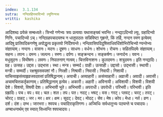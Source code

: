 ```yaml
---
index:  3.1.134
sutra:  नन्दिग्रहिपचादिभ्यो ल्युणिन्यचः
vritti:  kashika 
---
```


आदिशब्दः प्रयेकं सम्बध्यते। त्रिभ्यो गणेभ्यः त्रयः प्रत्ययाः यथासङ्ख्यं भवन्ति। नन्द्याऽदिभ्यो ल्युः, ग्रहादिभ्यो णिनिः, पचादिभ्यो ऽच्। नन्दिग्रहपचादयश्च न धातुपाठतः सन्निविष्टा गृह्रन्ते, किं तर्हि, नन्दन रमण इत्येवम् आदिषु प्रातिपदिकगणेषु अपोद्धृत्य प्रकृतयो निर्दिश्यन्ते। नन्दिवासिपदिदूषिसाधिवर्धिशोभिरोचिभ्यो ण्यन्तेभ्यः संज्ञायाम्। नन्दनः। वासनः। मदनः। दूषणः। साधनः। वर्धनः। शोभनः। रोचनः। सहितपिदमेः संज्ञायाम्। सहनः। तपनः। दमनः। जल्पनः। रमणः। दर्पणः। सङ्क्रन्दनः। सङ्कर्षणः। जनार्दनः। यवनः। मधुसूदनः। विभीषणः। लवणः। निपातनाण् णत्वम्। चित्तविनाशनः। कुलदमनः। शत्रुदमनः। इति नन्द्यादिः। ग्रह। उत्सह। उद्दस। उद्भास। स्था। मन्त्र। सम्मर्द। ग्राही। उत्साही। उद्दासो। उद्भासी। स्थायी। मन्त्री। सम्मर्दी। रक्षश्रुवसवपशां नौ। निरक्षी। निश्रावी। निवासी। निवापी। निशायी। याचिव्याहृसंव्याहृव्रजवदवसां प्रतिषिद्धानाम्। अयाची। अव्याहारी। असंव्याहारी। अव्राजी। अवादी। अवासी। अचामचित्तकर्तृकाणाम्। प्रतिषिद्धानाम् इत्येव। अकारी। अहारी। अविनायी। अविशायी। विशयी। विशयी देशे। विशयो, विषयी देशः। अभिभावी भूते। अभिभावी। अपराधी। उपरोधी। परिभवी। परिभावी। इति ग्रह्रादिः। पच। वप। वद। चल। शल। तप। पत। नदट्। भषट्। वस। गरट्। प्लवट्। चरट्। तरट्। चोरट्। ग्राहट्। जर। मर। क्षर। क्षम। सूदट्। देवट्। मोदट्। सेव। मेष। कोप। मेधा। नर्त। व्रण। दर्श। दंश। दम्भ। जारभरा। श्वपच। पचादिराकृतिगणः। अज्विधिः सर्वधातुभ्यः पठ्यन्ते च पचादयः। अण्बाधनार्थम् एव स्यात् सिध्यन्ति श्वपचादयः।

